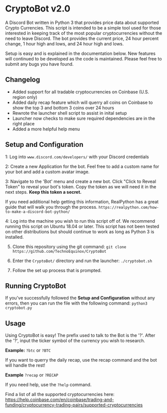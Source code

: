 # CryptoBot v2.0
A Discord Bot written in Python 3 that provides price data about supported Crypto Currencies. This script is intended to be a simple tool used for those interested
in keeping track of the most popular cryptocurrencies without the need to leave Discord. The bot provides the current price, 24 hour percent change, 1 hour high and
lows, and 24 hour high and lows. 

Setup is easy and is explained in the documentation below. New features will continued to be developed as the code is maintained. Please feel free to submit
any bugs you have found. 

## Changelog
- Added support for all tradable cryptocurrencies on Coinbase (U.S. region only)
- Added daily recap feature which will querry all coins on Coinbase to show the top 3 and bottom 3 coins over 24 hours
- Rewrote the launcher shell script to assist in inital setup
- Launcher now checks to make sure required dependencies are in the right place 
- Added a more helpful help menu 

## Setup and Configuration
1: Log into `www.discord.com/developers/` with your Discord credentials 

2: Create a new Application for the bot. Feel free to add a custom name for your bot and add a custom avatar image. 

3: Navigate to the 'Bot' menu and create a new bot. Click "Click to Reveal Token" to reveal your bot's token. Copy the token as we will need it in the next steps. **Keep this token a secret.**

If you need additional help getting this information, RealPython has a great guide that will walk you through the process. `https://realpython.com/how-to-make-a-discord-bot-python/`

4: Log into the machine you wish to run this script off of. We recommend running this script on Ubuntu 18.04 or later. This script has not been tested on other distributions but should continue to work as long as Python 3 is installed. 

5. Clone this repository using the git command: `git clone https://github.com/TechnoEquinox/CryptoBot`

6. Enter the `CryptoBot/` directory and run the launcher: `./cryptobot.sh`

7. Follow the set up process that is prompted.

## Running CryptoBot
If you've successfully followed the **Setup and Configuration** without any errors, then you can run the file with the following command:
`python3 cryptobot.py`

## Usage
Using CryptoBot is easy! The prefix used to talk to the Bot is the '?'. After the '?', input the ticker symbol of the currency you wish to research. 

**Example:** `?btc` or `?BTC`

If you want to querry the daily recap, use the recap command and the bot will handle the rest!

**Example** `?recap` or `?RECAP`

If you need help, use the `?help` command. 

Find a list of all the supported cryptocurrencies here: 
https://help.coinbase.com/en/coinbase/trading-and-funding/cryptocurrency-trading-pairs/supported-cryptocurrencies

